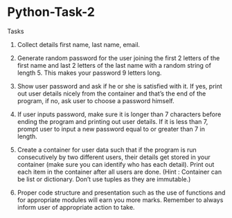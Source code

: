 # Python-Task-2
Tasks

1. Collect details first name, last name, email.

2. Generate random password for the user joining the first 2 letters of the first name and last 2 letters of the last name with a random string of length 5. This makes your password 9 letters long.

3. Show user password and ask if he or she is satisfied with it. If yes, print out user details nicely from the container and that’s the end of the program, if no, ask user to choose a password himself.

4. If user inputs password, make sure it is longer than 7 characters before ending the program and printing out user details. If it is less than 7, prompt user to input a new password equal to or greater than 7 in length.

5. Create a container for user data such that if the program is run consecutively by two different users, their details get stored in your container (make sure you can identify who has each detail). Print out each item in the container after all users are done. (Hint : Container can be list or dictionary. Don’t use tuples as they are immutable.)

6. Proper code structure  and presentation such as the use of functions and for appropriate modules will earn you more marks.  Remember to always inform user of appropriate action to take.
